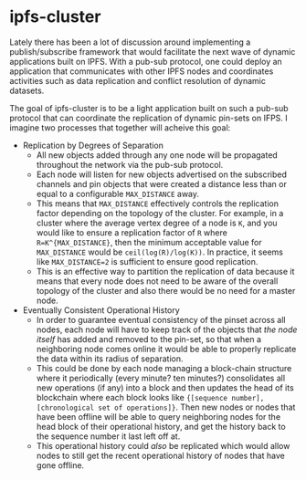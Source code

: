 ipfs-cluster
============

Lately there has been a lot of discussion around implementing a publish/subscribe framework that would facilitate the next wave of dynamic applications built on IPFS.  With a pub-sub protocol, one could deploy an application that communicates with other IPFS nodes and coordinates activities such as data replication and conflict resolution of dynamic datasets.

The goal of ipfs-cluster is to be a light application built on such a pub-sub protocol that can coordinate the replication of dynamic pin-sets on IFPS.  I imagine two processes that together will acheive this goal:

- Replication by Degrees of Separation
    - All new objects added through any one node will be propagated throughout the network via the pub-sub protocol.
    - Each node will listen for new objects advertised on the subscribed channels and pin objects that were created a distance less than or equal to a configurable `MAX_DISTANCE` away.
    - This means that `MAX_DISTANCE` effectively controls the replication factor depending on the topology of the cluster.  For example, in a cluster where the average vertex degree of a node is `K`, and you would like to ensure a replication factor of `R` where `R=K^{MAX_DISTANCE}`, then the minimum acceptable value for `MAX_DISTANCE` would be `ceil(log(R)/log(K))`.  In practice, it seems like `MAX_DISTANCE=2` is sufficient to ensure good replication.
    - This is an effective way to partition the replication of data because it means that every node does not need to be aware of the overall topology of the cluster and also there would be no need for a master node.
- Eventually Consistent Operational History
    - In order to guarantee eventual consistency of the pinset across all nodes, each node will have to keep track of the objects that *the node itself* has added and removed to the pin-set, so that when a neighboring node comes online it would be able to properly replicate the data within its radius of separation.
    - This could be done by each node managing a block-chain structure where it periodically (every minute? ten minutes?) consolidates all new operations (if any) into a block and then updates the head of its blockchain where each block looks like `{[sequence number], [chronological set of operations]}`.  Then new nodes or nodes that have been offline will be able to query neighboring nodes for the head block of their operational history, and get the history back to the sequence number it last left off at.
    - This operational history could *also* be replicated which would allow nodes to still get the recent operational history of nodes that have gone offline.
